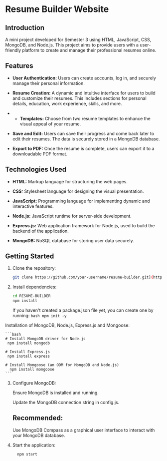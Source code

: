 # Resume Builder Website

## Introduction

A mini project developed for Semester 3 using HTML, JavaScript, CSS, MongoDB, and Node.js. This project aims to provide users with a user-friendly platform to create and manage their professional resumes online.

## Features

- **User Authentication:** Users can create accounts, log in, and securely manage their personal information.

- **Resume Creation:** A dynamic and intuitive interface for users to build and customize their resumes. This includes sections for personal details, education, work experience, skills, and more.
- - **Templates:** Choose from two resume templates to enhance the visual appeal of your resume.

- **Save and Edit:** Users can save their progress and come back later to edit their resumes. The data is securely stored in a MongoDB database.

- **Export to PDF:** Once the resume is complete, users can export it to a downloadable PDF format.

## Technologies Used

- **HTML:** Markup language for structuring the web pages.

- **CSS:** Stylesheet language for designing the visual presentation.

- **JavaScript:** Programming language for implementing dynamic and interactive features.

- **Node.js:** JavaScript runtime for server-side development.

- **Express.js:** Web application framework for Node.js, used to build the backend of the application.

- **MongoDB:** NoSQL database for storing user data securely.


## Getting Started

1. Clone the repository:
      ```bash
      git clone https://github.com/your-username/resume-builder.git](https://github.com/DEE-KRISH/Resume-Builder.git
      ```

3. Install dependencies:
      ```bash
      cd RESUME-BUILDER
      npm install
      ```

      If you haven't created a package.json file yet, you can create one by running:
       ```bash
          npm init -y
       ```
    
  Installation of MongoDB, Node.js, Express.js and Mongoose:
  
    ```bash
    # Install MongoDB driver for Node.js
     npm install mongodb
   
    # Install Express.js
     npm install express
        
    # Install Mongoose (an ODM for MongoDB and Node.js)
      npm install mongoose
    ```

3. Configure MongoDB:
  
    Ensure MongoDB is installed and running.

    Update the MongoDB connection string in config.js.
    ## Recommended:
     Use MongoDB Compass as a graphical user interface to interact with your MongoDB database. 

5. Start the application:
   
    ```bash
      npm start
    ```
